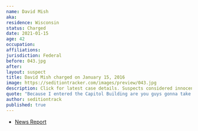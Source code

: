 ```yaml
---
name: David Mish
aka:
residence: Wisconsin
status: Charged
date: 2021-01-15
age: 42
occupation:
affiliations:
jurisdiction: Federal
before: 043.jpg
after:
layout: suspect
title: David Mish charged on January 15, 2016
image: https://seditiontracker.com/images/preview/043.jpg
description: Click for latest case details. Suspects considered innocent until proven guilty.
quote: "Because I entered the Capitol Building are you guys gonna take me to jail?"
author: seditiontrack
published: true
---
```


- [News Report](https://www.gannett-cdn.com/presto/2021/01/16/PMJS/5d495ece-0e7d-4d5b-9ffe-cf0cca898799-david_mish_video_still.PNG?width=660&height=300&fit=crop&format=pjpg&auto=webp)
